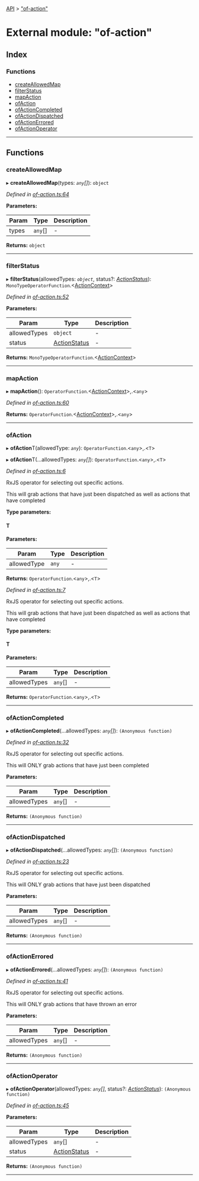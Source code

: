 [API](../README.md) > ["of-action"](../modules/_of_action_.md)

# External module: "of-action"

## Index

### Functions

* [createAllowedMap](_of_action_.md#createallowedmap)
* [filterStatus](_of_action_.md#filterstatus)
* [mapAction](_of_action_.md#mapaction)
* [ofAction](_of_action_.md#ofaction)
* [ofActionCompleted](_of_action_.md#ofactioncompleted)
* [ofActionDispatched](_of_action_.md#ofactiondispatched)
* [ofActionErrored](_of_action_.md#ofactionerrored)
* [ofActionOperator](_of_action_.md#ofactionoperator)

---

## Functions
<a id="createallowedmap"></a>

###  createAllowedMap

▸ **createAllowedMap**(types: *`any`[]*): `object`

*Defined in [of-action.ts:64](https://github.com/amcdnl/ngxs/blob/bb9eb5a/packages/store/src/of-action.ts#L64)*

**Parameters:**

| Param | Type | Description |
| ------ | ------ | ------ |
| types | `any`[]   |  - |

**Returns:** `object`

___

<a id="filterstatus"></a>

###  filterStatus

▸ **filterStatus**(allowedTypes: *`object`*, status?: *[ActionStatus](../enums/_actions_stream_.actionstatus.md)*): `MonoTypeOperatorFunction`.<[ActionContext](../interfaces/_actions_stream_.actioncontext.md)>

*Defined in [of-action.ts:52](https://github.com/amcdnl/ngxs/blob/bb9eb5a/packages/store/src/of-action.ts#L52)*

**Parameters:**

| Param | Type | Description |
| ------ | ------ | ------ |
| allowedTypes | `object`   |  - |
| status | [ActionStatus](../enums/_actions_stream_.actionstatus.md)   |  - |

**Returns:** `MonoTypeOperatorFunction`.<[ActionContext](../interfaces/_actions_stream_.actioncontext.md)>

___

<a id="mapaction"></a>

###  mapAction

▸ **mapAction**(): `OperatorFunction`.<[ActionContext](../interfaces/_actions_stream_.actioncontext.md)>,.<`any`>

*Defined in [of-action.ts:60](https://github.com/amcdnl/ngxs/blob/bb9eb5a/packages/store/src/of-action.ts#L60)*

**Returns:** `OperatorFunction`.<[ActionContext](../interfaces/_actions_stream_.actioncontext.md)>,.<`any`>

___

<a id="ofaction"></a>

###  ofAction

▸ **ofAction**T(allowedType: *`any`*): `OperatorFunction`.<`any`>,.<`T`>

▸ **ofAction**T(...allowedTypes: *`any`[]*): `OperatorFunction`.<`any`>,.<`T`>

*Defined in [of-action.ts:6](https://github.com/amcdnl/ngxs/blob/bb9eb5a/packages/store/src/of-action.ts#L6)*

RxJS operator for selecting out specific actions.

This will grab actions that have just been dispatched as well as actions that have completed

**Type parameters:**

#### T 
**Parameters:**

| Param | Type | Description |
| ------ | ------ | ------ |
| allowedType | `any`   |  - |

**Returns:** `OperatorFunction`.<`any`>,.<`T`>

*Defined in [of-action.ts:7](https://github.com/amcdnl/ngxs/blob/bb9eb5a/packages/store/src/of-action.ts#L7)*

RxJS operator for selecting out specific actions.

This will grab actions that have just been dispatched as well as actions that have completed

**Type parameters:**

#### T 
**Parameters:**

| Param | Type | Description |
| ------ | ------ | ------ |
| allowedTypes | `any`[]   |  - |

**Returns:** `OperatorFunction`.<`any`>,.<`T`>

___

<a id="ofactioncompleted"></a>

###  ofActionCompleted

▸ **ofActionCompleted**(...allowedTypes: *`any`[]*): `(Anonymous function)`

*Defined in [of-action.ts:32](https://github.com/amcdnl/ngxs/blob/bb9eb5a/packages/store/src/of-action.ts#L32)*

RxJS operator for selecting out specific actions.

This will ONLY grab actions that have just been completed

**Parameters:**

| Param | Type | Description |
| ------ | ------ | ------ |
| allowedTypes | `any`[]   |  - |

**Returns:** `(Anonymous function)`

___

<a id="ofactiondispatched"></a>

###  ofActionDispatched

▸ **ofActionDispatched**(...allowedTypes: *`any`[]*): `(Anonymous function)`

*Defined in [of-action.ts:23](https://github.com/amcdnl/ngxs/blob/bb9eb5a/packages/store/src/of-action.ts#L23)*

RxJS operator for selecting out specific actions.

This will ONLY grab actions that have just been dispatched

**Parameters:**

| Param | Type | Description |
| ------ | ------ | ------ |
| allowedTypes | `any`[]   |  - |

**Returns:** `(Anonymous function)`

___

<a id="ofactionerrored"></a>

###  ofActionErrored

▸ **ofActionErrored**(...allowedTypes: *`any`[]*): `(Anonymous function)`

*Defined in [of-action.ts:41](https://github.com/amcdnl/ngxs/blob/bb9eb5a/packages/store/src/of-action.ts#L41)*

RxJS operator for selecting out specific actions.

This will ONLY grab actions that have thrown an error

**Parameters:**

| Param | Type | Description |
| ------ | ------ | ------ |
| allowedTypes | `any`[]   |  - |

**Returns:** `(Anonymous function)`

___

<a id="ofactionoperator"></a>

###  ofActionOperator

▸ **ofActionOperator**(allowedTypes: *`any`[]*, status?: *[ActionStatus](../enums/_actions_stream_.actionstatus.md)*): `(Anonymous function)`

*Defined in [of-action.ts:45](https://github.com/amcdnl/ngxs/blob/bb9eb5a/packages/store/src/of-action.ts#L45)*

**Parameters:**

| Param | Type | Description |
| ------ | ------ | ------ |
| allowedTypes | `any`[]   |  - |
| status | [ActionStatus](../enums/_actions_stream_.actionstatus.md)   |  - |

**Returns:** `(Anonymous function)`

___

